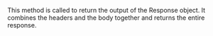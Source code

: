 ﻿This method is called to return the output of the Response object. It combines the headers and the body together and returns the entire response.